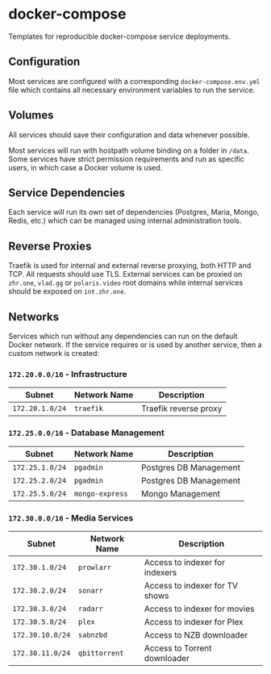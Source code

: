 # docker-compose

Templates for reproducible docker-compose service deployments.

## Configuration

Most services are configured with a corresponding `docker-compose.env.yml` file which contains all necessary environment variables to run the service.

## Volumes

All services should save their configuration and data whenever possible.

Most services will run with hostpath volume binding on a folder in `/data`. Some services have strict permission requirements and run as specific users, in which case a Docker volume is used.

## Service Dependencies

Each service will run its own set of dependencies (Postgres, Maria, Mongo, Redis, etc.) which can be managed using internal administration tools.

## Reverse Proxies

Traefik is used for internal and external reverse proxying, both HTTP and TCP. All requests should use TLS. External services can be proxied on `zhr.one`, `vlad.gg` or `polaris.video` root domains while internal services should be exposed on `int.zhr.one`.

## Networks

Services which run without any dependencies can run on the default Docker network. If the service requires or is used by another service, then a custom network is created:

### `172.20.0.0/16` - Infrastructure

| Subnet          | Network Name    | Description            |
| --------------- | --------------- | ---------------------- |
| `172.20.1.0/24` | `traefik`       | Traefik reverse proxy  |

### `172.25.0.0/16` - Database Management

| Subnet          | Network Name    | Description            |
| --------------- | --------------- | ---------------------- |
| `172.25.1.0/24` | `pgadmin`       | Postgres DB Management |
| `172.25.2.0/24` | `pgadmin`       | Postgres DB Management |
| `172.25.5.0/24` | `mongo-express` | Mongo Management       |


### `172.30.0.0/16` - Media Services

| Subnet           | Network Name    | Description                    |
| ---------------- | --------------- | ------------------------------ |
| `172.30.1.0/24`  | `prowlarr`      | Access to indexer for indexers |
| `172.30.2.0/24`  | `sonarr`        | Access to indexer for TV shows |
| `172.30.3.0/24`  | `radarr`        | Access to indexer for movies   |
| `172.30.5.0/24`  | `plex`          | Access to indexer for Plex     |
| `172.30.10.0/24` | `sabnzbd`       | Access to NZB downloader       |
| `172.30.11.0/24` | `qbittorrent`   | Access to Torrent downloader   |
